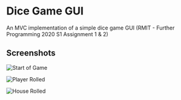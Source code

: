 # Dice Game GUI
An MVC implementation of a simple dice game GUI (RMIT - Further Programming 2020 S1 Assignment 1 &amp; 2)

## Screenshots
![Start of Game](https://i1.lensdump.com/i/jful69.png)

![Player Rolled](https://i1.lensdump.com/i/jfDoFc.png)

![House Rolled](https://i1.lensdump.com/i/jfNb9Q.png)
